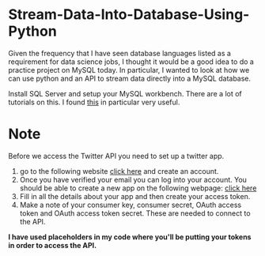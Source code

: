 # Stream-Data-Into-Database-Using-Python
Given the frequency that I have seen database languages listed as a requirement for data science jobs, I thought it would be a good idea to do a practice project on MySQL today. In particular, I wanted to look at how we can use python and an API to stream data directly into a MySQL database.

Install SQL Server and setup your MySQL workbench. There are a lot of tutorials on this. I found [this](https://www.youtube.com/watch?v=K6w0bZjl_Lw) in particular very useful.

# Note
Before we access the Twitter API you need to set up a twitter app.
1. go to the following website [click here](https://developer.twitter.com/) and create an account.
2. Once you have verified your email you can log into your account. You should be able to create a new app on the following webpage: [click here](https://developer.twitter.com/en/apps)
3. Fill in all the details about your app and then create your access token.
4. Make a note of your consumer key, consumer secret, OAuth access token and OAuth access token secret. These are needed to connect to the API.

**I have used placeholders in my code where you'll be putting your tokens in order to access the API.** 
